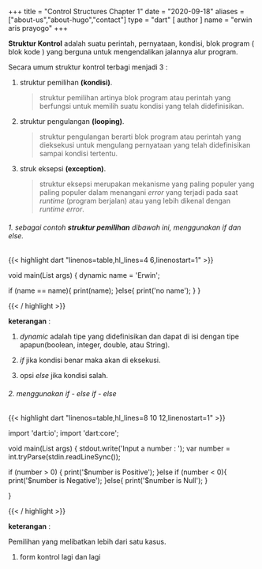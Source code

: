 +++
title = "Control Structures Chapter 1"
date = "2020-09-18"
aliases = ["about-us","about-hugo","contact"]
type = "dart"
[ author ]
  name = "erwin aris prayogo"
+++

**Struktur Kontrol** adalah suatu perintah, pernyataan, kondisi, blok program ( blok kode ) yang berguna untuk mengendalikan jalannya alur program.

Secara umum struktur kontrol terbagi menjadi 3 : 

1. struktur pemilihan **(kondisi)**.
    > struktur pemilihan artinya blok program atau perintah yang berfungsi untuk memilih suatu kondisi yang telah didefinisikan.

2. struktur pengulangan **(looping)**.
    > struktur pengulangan berarti blok program atau perintah yang dieksekusi untuk mengulang pernyataan yang telah didefinisikan sampai kondisi tertentu.

3. struk eksepsi **(exception)**.
    > struktur eksepsi merupakan mekanisme yang paling populer yang paling populer dalam menangani _error_ yang terjadi pada saat _runtime_ (program berjalan) atau yang lebih dikenal dengan _runtime error_.

###### 1. sebagai contoh **struktur pemilihan** dibawah ini, menggunakan _if_ dan _else_.

{{< highlight dart "linenos=table,hl_lines=4 6,linenostart=1" >}}

void main(List<String> args) {
  dynamic name = 'Erwin';

  if (name == name){
    print(name);
  }else{
    print('no name');
  }
}

{{< / highlight >}}

**keterangan** : 

1. _dynamic_ adalah tipe yang didefinisikan dan dapat di isi dengan tipe apapun(boolean, integer, double, atau String).

2. _if_ jika kondisi benar maka akan di eksekusi.

3. opsi _else_ jika kondisi salah.


###### 2. menggunakan _if - else if - else_

{{< highlight dart "linenos=table,hl_lines=8 10 12,linenostart=1" >}}

import 'dart:io';
import 'dart:core';

void main(List<String> args) {
  stdout.write('Input a number : ');
  var number = int.tryParse(stdin.readLineSync());

  if (number > 0) {
    print('$number is Positive');
  }else if (number < 0){
    print('$number is Negative');
  }else{
    print('$number is Null');
  }

}

{{< / highlight >}}

**keterangan** : 

Pemilihan yang melibatkan lebih dari satu kasus.

1. form kontrol lagi dan lagi